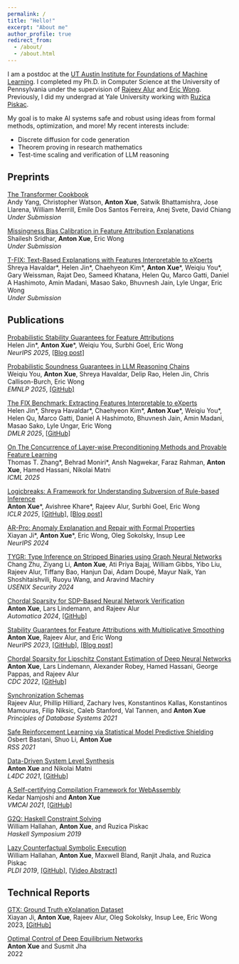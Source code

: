 ```yaml
---
permalink: /
title: "Hello!"
excerpt: "About me"
author_profile: true
redirect_from: 
  - /about/
  - /about.html
---
```



I am a postdoc at the [UT Austin Institute for Foundations of Machine Learning](https://www.ifml.institute/).
I completed my Ph.D. in Computer Science at the University of Pennsylvania under the supervision of [Rajeev Alur](https://www.cis.upenn.edu/~alur/) and [Eric Wong](https://www.cis.upenn.edu/~exwong/).
Previously, I did my undergrad at Yale University working with [Ruzica Piskac](https://www.cs.yale.edu/homes/piskac/).


My goal is to make AI systems safe and robust using ideas from formal methods, optimization, and more!
My recent interests include:
- Discrete diffusion for code generation
- Theorem proving in research mathematics
- Test-time scaling and verification of LLM reasoning


<!--
## In Progress

* Learning in-context learning.

* I am a contributor to the [Transformer Cookbook](https://github.com/pentagonalize/Transformer-Cookbook).

* I am a developer on [BrachioLab's exlib](https://github.com/BrachioLab/exlib).
-->


## Preprints
[The Transformer Cookbook](https://arxiv.org/abs/2510.00368)<br>
Andy Yang, Christopher Watson, <b>Anton Xue</b>, Satwik Bhattamishra, Jose Llarena, William Merrill, Emile Dos Santos Ferreira, Anej Svete, David Chiang<br>
<i>Under Submission</i>

[Missingness Bias Calibration in Feature Attribution Explanations](/files/papers/sridhar2025missingness.pdf)<br>
Shailesh Sridhar, <b>Anton Xue</b>, Eric Wong<br>
<i>Under Submission</i>

[T-FIX: Text-Based Explanations with Features Interpretable to eXperts](https://shreyahavaldar.com/files/T-FIX.pdf)<br>
Shreya Havaldar\*, Helen Jin\*, Chaehyeon Kim\*, <b>Anton Xue</b>\*, Weiqiu You\*, Gary Weissman, Rajat Deo, Sameed Khatana, Helen Qu, Marco Gatti, Daniel A Hashimoto, Amin Madani, Masao Sako, Bhuvnesh Jain, Lyle Ungar, Eric Wong<br>
<i>Under Submission</i>

## Publications

[Probabilistic Stability Guarantees for Feature Attributions](https://www.arxiv.org/abs/2504.13787)<br>
Helen Jin\*, <b>Anton Xue</b>\*, Weiqiu You, Surbhi Goel, Eric Wong<br>
<i>NeurIPS 2025</i>, [[Blog post]](https://debugml.github.io/soft-stability/)

[Probabilistic Soundness Guarantees in LLM Reasoning Chains](https://arxiv.org/abs/2507.12948)<br>
Weiqiu You, <b>Anton Xue</b>, Shreya Havaldar, Delip Rao, Helen Jin, Chris Callison-Burch, Eric Wong<br>
<i>EMNLP 2025</i>, [[GitHub]](https://github.com/fallcat/ares)

[The FIX Benchmark: Extracting Features Interpretable to eXperts](https://arxiv.org/abs/2409.13684)<br>
Helen Jin\*, Shreya Havaldar\*, Chaehyeon Kim\*, <b>Anton Xue</b>\*, Weiqiu You\*, Helen Qu, Marco Gatti, Daniel A Hashimoto, Bhuvnesh Jain, Amin Madani, Masao Sako, Lyle Ungar, Eric Wong<br>
<i>DMLR 2025</i>, [[GitHub]](https://github.com/BrachioLab/exlib)

[On The Concurrence of Layer-wise Preconditioning Methods and Provable Feature Learning](https://www.arxiv.org/abs/2502.01763)<br>
Thomas T. Zhang\*, Behrad Moniri\*, Ansh Nagwekar, Faraz Rahman, <b>Anton Xue</b>, Hamed Hassani, Nikolai Matni<br>
<i>ICML 2025</i>

[Logicbreaks: A Framework for Understanding Subversion of Rule-based Inference](https://arxiv.org/abs/2407.00075)<br>
<b>Anton Xue</b>\*, Avishree Khare\*, Rajeev Alur, Surbhi Goel, Eric Wong<br>
<i>ICLR 2025</i>, [[GitHub]](https://github.com/AntonXue/tf_logic), [[Blog post]](https://debugml.github.io/logicbreaks/)

[AR-Pro: Anomaly Explanation and Repair with Formal Properties](/files/papers/ji2025arpro.pdf)<br>
Xiayan Ji\*, <b>Anton Xue</b>\*, Eric Wong, Oleg Sokolsky, Insup Lee<br>
<i>NeurIPS 2024</i>

[TYGR: Type Inference on Stripped Binaries using Graph Neural Networks](https://www.cis.upenn.edu/~alur/Usenix-Security24.pdf)<br>
Chang Zhu, Ziyang Li, <b>Anton Xue</b>, Ati Priya Bajaj, William Gibbs, Yibo Liu, Rajeev Alur, Tiffany Bao, Hanjun Dai, Adam Doupé, Mayur Naik, Yan Shoshitaishvili, Ruoyu Wang, and Aravind Machiry<br>
<i>USENIX Security 2024</i>

[Chordal Sparsity for SDP-Based Neural Network Verification](https://arxiv.org/abs/2206.03482)<br>
<b>Anton Xue</b>, Lars Lindemann, and Rajeev Alur<br>
<i>Automatica 2024</i>, [[GitHub]](https://github.com/AntonXue/nn-sdp/)

[Stability Guarantees for Feature Attributions with Multiplicative Smoothing](https://arxiv.org/abs/2307.05902)<br>
<b>Anton Xue</b>, Rajeev Alur, and Eric Wong<br>
<i>NeurIPS 2023</i>, [[GitHub]](https://github.com/debugml/mus), [[Blog post]](https://debugml.github.io/multiplicative-smoothing/)

[Chordal Sparsity for Lipschitz Constant Estimation of Deep Neural Networks](https://arxiv.org/abs/2204.00846)<br>
<b>Anton Xue</b>, Lars Lindemann, Alexander Robey, Hamed Hassani, George Pappas, and Rajeev Alur<br>
<i>CDC 2022</i>, [[GitHub]](https://github.com/AntonXue/chordal-lipsdp)

[Synchronization Schemas](/files/papers/alur2021synchronization.pdf)<br>
Rajeev Alur, Phillip Hilliard, Zachary Ives, Konstantinos Kallas, Konstantinos Mamouras, Filip Niksic, Caleb Stanford, Val Tannen, and <b>Anton Xue</b><br>
<i>Principles of Database Systems 2021</i>

[Safe Reinforcement Learning via Statistical Model Predictive Shielding](/files/papers/bastani2021safe.pdf)<br>
Osbert Bastani, Shuo Li, <b>Anton Xue</b><br>
<i>RSS 2021</i>

[Data-Driven System Level Synthesis](https://arxiv.org/abs/2011.10674)<br>
<b>Anton Xue</b> and Nikolai Matni<br>
<i>L4DC 2021</i>, [[GitHub]](https://github.com/unstable-zeros/data-driven-sls)

[A Self-certifying Compilation Framework for WebAssembly](/files/papers/namjoshi2021self.pdf)<br>
Kedar Namjoshi and <b>Anton Xue</b><br>
<i>VMCAI 2021</i>, [[GitHub]](https://github.com/nokia/web-assembly-self-certifying-compilation-framework)

[G2Q: Haskell Constraint Solving](/files/papers/hallahan2019g2q.pdf)<br>
William Hallahan, <b>Anton Xue</b>, and Ruzica Piskac<br>
<i>Haskell Symposium 2019</i>

[Lazy Counterfactual Symbolic Execution](/files/papers/hallahan2019lazy.pdf)<br>
William Hallahan, <b>Anton Xue</b>, Maxwell Bland, Ranjit Jhala, and Ruzica Piskac<br>
<i>PLDI 2019</i>, [[GitHub]](https://github.com/BillHallahan/G2), [[Video Abstract]](https://www.youtube.com/watch?v=zm08WsaxOlk)


## Technical Reports
[GTX: Ground Truth eXplanation Dataset](/files/papers/ji2023gtx.pdf)<br>
Xiayan Ji, <b>Anton Xue</b>, Rajeev Alur, Oleg Sokolsky, Insup Lee, Eric Wong<br>
2023, [[GitHub]](https://github.com/xjiae/HDDDS)

[Optimal Control of Deep Equilibrium Networks](/files/papers/xue2022optimal.pdf)<br>
<b>Anton Xue</b> and Susmit Jha<br>
2022
